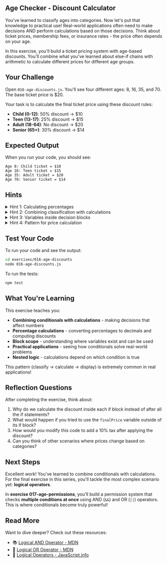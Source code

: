 ## Age Checker - Discount Calculator

You've learned to classify ages into categories. Now let's put that knowledge to practical use! Real-world applications often need to make decisions AND perform calculations based on those decisions. Think about ticket prices, membership fees, or insurance rates - the price often depends on your age.

In this exercise, you'll build a ticket pricing system with age-based discounts. You'll combine what you've learned about else-if chains with arithmetic to calculate different prices for different age groups.

## Your Challenge

Open `016-age-discounts.js`. You'll see four different ages: 8, 16, 35, and 70. The base ticket price is $20.

Your task is to calculate the final ticket price using these discount rules:
- **Child (0-12)**: 50% discount → $10
- **Teen (13-17)**: 25% discount → $15
- **Adult (18-64)**: No discount → $20
- **Senior (65+)**: 30% discount → $14

## Expected Output

When you run your code, you should see:
```
Age 8: Child ticket = $10
Age 16: Teen ticket = $15
Age 35: Adult ticket = $20
Age 70: Senior ticket = $14
```

## Hints

<details>
<summary>Hint 1: Calculating percentages</summary>

To calculate a percentage discount:
1. Convert the percentage to a decimal (50% becomes 0.50, 25% becomes 0.25, etc.)
2. Multiply the base price by this decimal to get the discount amount
3. Subtract the discount amount from the base price to get the final price

Alternatively, you can think about what percentage they DO pay (paying 50% of the price is the same as getting a 50% discount).
</details>

<details>
<summary>Hint 2: Combining classification with calculations</summary>

You use the same multi-condition structure from exercise 015, but now you perform calculations inside each block before displaying the result.

Each age category needs:
1. Classification logic (which group?)
2. Price calculation based on that group's discount
3. Display the result with the category name and final price
</details>

<details>
<summary>Hint 3: Variables inside decision blocks</summary>

You can declare variables inside conditional blocks. These variables only exist within those braces - this is called **block scope**.

For each category, you might want to create variables to hold:
- The discount amount
- The final price after applying the discount

These calculations happen inside the appropriate block based on which condition matched.
</details>

<details>
<summary>Hint 4: Pattern for price calculation</summary>

For each age value:
1. Classify which age group it belongs to
2. Calculate the appropriate discount for that group
3. Compute the final price
4. Display the age, category name, and final price

Some categories have discounts, one category has no discount. Apply the appropriate calculation based on the classification.
</details>

## Test Your Code

To run your code and see the output:
```bash
cd exercises/016-age-discounts
node 016-age-discounts.js
```

To run the tests:
```bash
npm test
```

## What You're Learning

This exercise teaches you:
- **Combining conditionals with calculations** - making decisions that affect numbers
- **Percentage calculations** - converting percentages to decimals and computing discounts
- **Block scope** - understanding where variables exist and can be used
- **Practical applications** - seeing how conditionals solve real-world problems
- **Nested logic** - calculations depend on which condition is true

This pattern (classify → calculate → display) is extremely common in real applications!

## Reflection Questions

After completing the exercise, think about:
1. Why do we calculate the discount inside each if block instead of after all the if statements?
2. What would happen if you tried to use the `finalPrice` variable outside of its if block?
3. How would you modify this code to add a 10% tax after applying the discount?
4. Can you think of other scenarios where prices change based on categories?

## Next Steps

Excellent work! You've learned to combine conditionals with calculations. For the final exercise in this series, you'll tackle the most complex scenario yet: **logical operators**.

In **exercise 017-age-permissions**, you'll build a permission system that checks **multiple conditions at once** using AND (`&&`) and OR (`||`) operators. This is where conditionals become truly powerful!

## Read More

Want to dive deeper? Check out these resources:

- 📚 [Logical AND Operator - MDN](https://developer.mozilla.org/en-US/docs/Web/JavaScript/Reference/Operators/Logical_AND)
- 📖 [Logical OR Operator - MDN](https://developer.mozilla.org/en-US/docs/Web/JavaScript/Reference/Operators/Logical_OR)
- 🎯 [Logical Operators - JavaScript.info](https://javascript.info/logical-operators)

